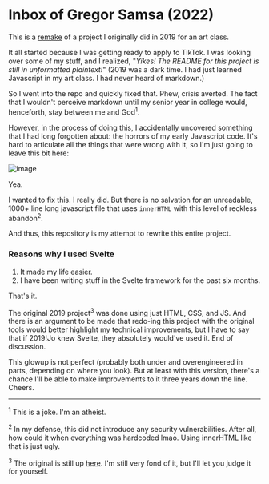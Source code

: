 # Inbox of Gregor Samsa (2022)

This is a [remake](https://inbox-of-gregor-samsa-2022.vercel.app) of a project I originally did in 2019 for an art class.

It all started because I was getting ready to apply to TikTok. I was looking over some of my stuff, and I realized, "_Yikes! The README for this project is still in unformatted plaintext!_" (2019 was a dark time. I had just learned Javascript in my art class. I had never heard of markdown.)

So I went into the repo and quickly fixed that. Phew, crisis averted. The fact that I wouldn't perceive markdown until my senior year in college would, henceforth, stay between me and God<sup>1</sup>.

However, in the process of doing this, I accidentally uncovered something that I had long forgotten about: the horrors of my early Javascript code. It's hard to articulate all the things that were wrong with it, so I'm just going to leave this bit here:

![image](https://user-images.githubusercontent.com/36776982/171504354-3bf1edf9-c538-4d70-99c5-d3f1cb9b7071.png)

Yea.

I wanted to fix this. I really did. But there is no salvation for an unreadable, 1000+ line long javascript file that uses `innerHTML` with this level of reckless abandon<sup>2</sup>.

And thus, this repository is my attempt to rewrite this entire project.

### Reasons why I used Svelte

1. It made my life easier.
2. I have been writing stuff in the Svelte framework for the past six months.

That's it.

The original 2019 project<sup>3</sup> was done using just HTML, CSS, and JS. And there is an argument to be made that redo-ing this project with the original tools would better highlight my technical improvements, but I have to say that if 2019!Jo knew Svelte, they absolutely would've used it. End of discussion.

This glowup is not perfect (probably both under and overengineered in parts, depending on where you look). But at least with this version, there's a chance I'll be able to make improvements to it three years down the line. Cheers.

---

<sup>1</sup> This is a joke. I'm an atheist.

<sup>2</sup> In my defense, this did not introduce any security vulnerabilities. After all, how could it when everything was hardcoded lmao. Using innerHTML like that is just ugly.

<sup>3</sup> The original is still up [here](https://jotawoah.neocities.org/Inbox/landing.html). I'm still very fond of it, but I'll let you judge it for yourself.
